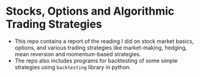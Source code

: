 # Stocks, Options and Algorithmic Trading Strategies

- This repo contains a report of the reading I did on stock market basics, options, and various trading strategies like market-making, hedging, mean reversion and momentum-based strategies.
- The repo also includes programs for backtesting of some simple strategies using ```backtesting``` library in python. 
